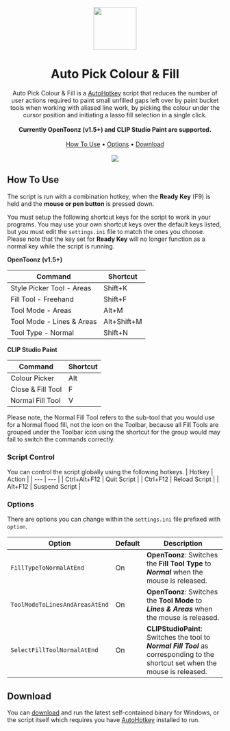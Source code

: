 <div align="center"><img src="https://user-images.githubusercontent.com/55353161/113505773-de95d280-9538-11eb-91c0-3d28723e17ee.png" align="center" width="100"/></div>
<h1 align="center">Auto Pick Colour & Fill</h1>
<div align="center">
Auto Pick Colour & Fill is a <a href="https://www.autohotkey.com/">AutoHotkey</a> script that reduces the number of user actions required to paint small unfilled gaps left over by paint bucket tools when working with aliased line work, by picking the colour under the cursor position and initiating a lasso fill selection in a single click.
<br/><br/>
<b>Currently OpenToonz (v1.5+) and CLIP Studio Paint are supported.</b>
<br/><br/>
<a href="#how-to-use">How To Use</a> • <a href="#options">Options</a> • <a href="#download">Download</a>
<br/></br/>
  
<img src="https://user-images.githubusercontent.com/55353161/113505841-33d1e400-9539-11eb-9cc5-f84753b405cf.gif" />
</div>

## How To Use
The script is run with a combination hotkey, when the **Ready Key** (F9) is held and the **mouse or pen button** is pressed down.

You must setup the following shortcut keys for the script to work in your programs. You may use your own shortcut keys over the default keys listed, but you must edit the `settings.ini` file to match the ones you choose. Please note that the key set for **Ready Key** will no longer function as a normal key while the script is running.

**OpenToonz (v1.5+)**

| Command       | Shortcut    |
| ----------------- | ------------------- |
| Style Picker Tool - Areas | Shift+K     |
| Fill Tool - Freehand      | Shift+F     |
| Tool Mode - Areas         | Alt+M       |
| Tool Mode - Lines & Areas | Alt+Shift+M |
| Tool Type - Normal        | Shift+N     |

**CLIP Studio Paint**

| Command      | Shortcut |
| ----------------- | ---------------- |
| Colour Picker     | Alt              |
| Close & Fill Tool | F                |
| Normal Fill Tool  | V                |

Please note, the Normal Fill Tool refers to the sub-tool that you would use for a Normal flood fill, not the icon on the Toolbar, because all Fill Tools are grouped under the Toolbar icon using the shortcut for the group would may fail to switch the commands correctly.

### Script Control
You can control the script globally using the following hotkeys.
| Hotkey | Action |
| --- | --- |
| Ctrl+Alt+F12 | Quit Script |
| Ctrl+F12 | Reload Script |
| Alt+F12 | Suspend Script |

### Options
There are options you can change within the `settings.ini` file prefixed with `option`.

| Option | Default | Description |
| ------ | ------- | ----------- |
| `FillTypeToNormalAtEnd` | On | **OpenToonz**: Switches the **Fill Tool Type** to _**Normal**_ when the mouse is released. |
| `ToolModeToLinesAndAreasAtEnd` | On | **OpenToonz**: Switches the **Tool Mode** to _**Lines & Areas**_ when the mouse is released.
| `SelectFillToolNormalAtEnd` | On | **CLIPStudioPaint**: Switches the tool to _**Normal Fill Tool**_ as corresponding to the shortcut set when the mouse is released.

## Download
You can [download](https://github.com/KaseyFarron/PickColourAndFill/releases) and run the latest self-contained binary for Windows, or the script itself which requires you have [AutoHotkey](https://www.autohotkey.com/) installed to run.
